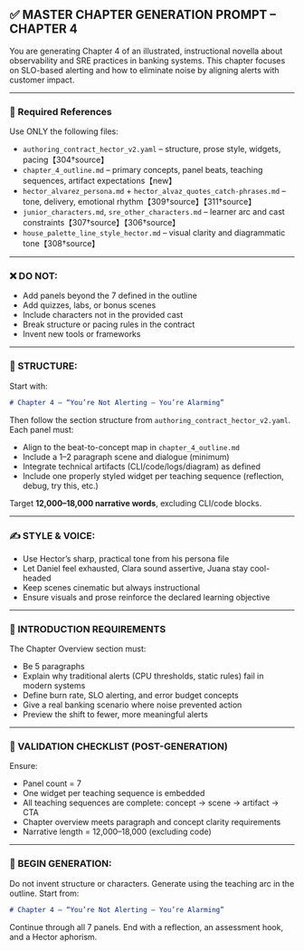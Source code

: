 ## ✅ MASTER CHAPTER GENERATION PROMPT – CHAPTER 4

You are generating Chapter 4 of an illustrated, instructional novella about observability and SRE practices in banking systems. This chapter focuses on SLO-based alerting and how to eliminate noise by aligning alerts with customer impact.

______________________________________________________________________

### 📁 Required References

Use ONLY the following files:

- `authoring_contract_hector_v2.yaml` – structure, prose style, widgets, pacing【304†source】
- `chapter_4_outline.md` – primary concepts, panel beats, teaching sequences, artifact expectations【new】
- `hector_alvarez_persona.md` + `hector_alvaz_quotes_catch-phrases.md` – tone, delivery, emotional rhythm【309†source】【311†source】
- `junior_characters.md`, `sre_other_characters.md` – learner arc and cast constraints【307†source】【306†source】
- `house_palette_line_style_hector.md` – visual clarity and diagrammatic tone【308†source】

______________________________________________________________________

### ❌ DO NOT:

- Add panels beyond the 7 defined in the outline
- Add quizzes, labs, or bonus scenes
- Include characters not in the provided cast
- Break structure or pacing rules in the contract
- Invent new tools or frameworks

______________________________________________________________________

### 🧱 STRUCTURE:

Start with:

```markdown
# Chapter 4 – “You’re Not Alerting — You’re Alarming”
```

Then follow the section structure from `authoring_contract_hector_v2.yaml`. Each panel must:

- Align to the beat-to-concept map in `chapter_4_outline.md`
- Include a 1–2 paragraph scene and dialogue (minimum)
- Integrate technical artifacts (CLI/code/logs/diagram) as defined
- Include one properly styled widget per teaching sequence (reflection, debug, try this, etc.)

Target **12,000–18,000 narrative words**, excluding CLI/code blocks.

______________________________________________________________________

### ✍️ STYLE & VOICE:

- Use Hector’s sharp, practical tone from his persona file
- Let Daniel feel exhausted, Clara sound assertive, Juana stay cool-headed
- Keep scenes cinematic but always instructional
- Ensure visuals and prose reinforce the declared learning objective

______________________________________________________________________

### 🧠 INTRODUCTION REQUIREMENTS

The Chapter Overview section must:

- Be 5 paragraphs
- Explain why traditional alerts (CPU thresholds, static rules) fail in modern systems
- Define burn rate, SLO alerting, and error budget concepts
- Give a real banking scenario where noise prevented action
- Preview the shift to fewer, more meaningful alerts

______________________________________________________________________

### 🧪 VALIDATION CHECKLIST (POST-GENERATION)

Ensure:

- Panel count = 7
- One widget per teaching sequence is embedded
- All teaching sequences are complete: concept → scene → artifact → CTA
- Chapter overview meets paragraph and concept clarity requirements
- Narrative length = 12,000–18,000 (excluding code)

______________________________________________________________________

### 🧪 BEGIN GENERATION:

Do not invent structure or characters. Generate using the teaching arc in the outline.
Start from:

```markdown
# Chapter 4 – “You’re Not Alerting — You’re Alarming”
```

Continue through all 7 panels. End with a reflection, an assessment hook, and a Hector aphorism.
